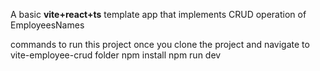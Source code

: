 A basic **vite+react+ts** template app that implements CRUD operation of EmployeesNames

commands to run this project once you clone the project and navigate to vite-employee-crud folder
npm install
npm run dev
